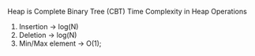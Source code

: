 Heap is Complete Binary Tree (CBT)
Time Complexity in Heap Operations
1) Insertion -> log(N)
2) Deletion -> log(N)
3) Min/Max element -> O(1); 